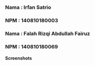 ### Nama  : Irfan Satrio
### NPM   : 140810180003

### Nama  : Falah Rizqi Abdullah Fairuz
### NPM   : 140810180069


#### Screenshots <br>
